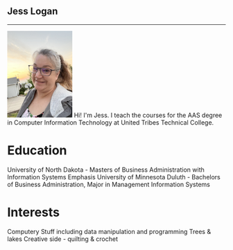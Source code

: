 ## Jess Logan
***
<img src="JessFirstDaySchool.jpg" height="200"> 
Hi! I'm Jess. I teach the courses for the AAS degree in Computer Information Technology at United Tribes Technical College. 

# Education
University of North Dakota - Masters of Business Administration with Information Systems Emphasis
University of Minnesota Duluth - Bachelors of Business Administration, Major in Management Information Systems

# Interests
Computery Stuff including data manipulation and programming
Trees & lakes
Creative side - quilting & crochet

